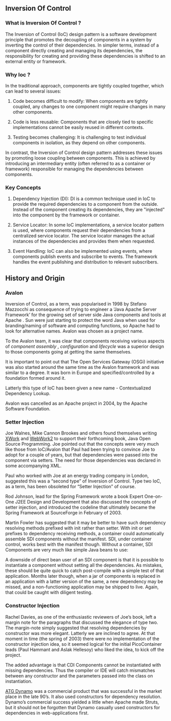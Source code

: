 ## Inversion Of Control

### What is Inversion Of Control ?
  
The Inversion of Control (IoC) design pattern is a software development principle that promotes the decoupling of components in a system by inverting the control of their dependencies. In simpler terms, instead of a component directly creating and managing its dependencies, the responsibility for creating and providing these dependencies is shifted to an external entity or framework.

### Why Ioc ? 
In the traditional approach, components are tightly coupled together, which can lead to several issues:

1.  Code becomes difficult to modify: When components are tightly coupled, any changes to one component might require changes in many other components.
    
2.  Code is less reusable: Components that are closely tied to specific implementations cannot be easily reused in different contexts.
    
3.  Testing becomes challenging: It is challenging to test individual components in isolation, as they depend on other components.
    
In contrast, the Inversion of Control design pattern addresses these issues by promoting loose coupling between components. This is achieved by introducing an intermediary entity (often referred to as a container or framework) responsible for managing the dependencies between components.

### Key Concepts

1.  Dependency Injection (DI): DI is a common technique used in IoC to provide the required dependencies to a component from the outside. Instead of the component creating its dependencies, they are "injected" into the component by the framework or container.
    
2.  Service Locator: In some IoC implementations, a service locator pattern is used, where components request their dependencies from a centralized service locator. The service locator manages the actual instances of the dependencies and provides them when requested.
    
3.  Event Handling: IoC can also be implemented using events, where components publish events and subscribe to events. The framework handles the event publishing and distribution to relevant subscribers.

## History and Origin 

### Avalon

Inversion of Control, as a term, was popularised in 1998 by  Stefano Mazzocchi  as consequence of trying to engineer a ‘Java Apache Server Framework’ for the growing set of server side Java components and tools at  Apache . Sun were just starting to protect the word Java when used for branding/naming of software and computing functions, so Apache had to look for alternative names. Avalon was chosen as a project name.

To the Avalon team, it was clear that components receiving various aspects of  _component assembly_  ,  _configuration_  and  _lifecycle_  was a superior design to those components going at getting the same themselves.

It is important to point out that The Open Services Gateway (OSGi) initiative was also started around the same time as the Avalon framework and was similar to a degree. It was born in Europe and specified/controlled by a foundation formed around it.

Latterly this type of IoC has been given a new name - Contextualized Dependency Lookup.

Avalon was cancelled as an Apache project in 2004, by the Apache Software Foundation.

### Setter Injection

Joe Walnes, Mike Cannon Brookes and others found themselves writing  [XWork](http://www.opensymphony.com/xwork/)  and  [WebWork2](http://www.opensymphony.com/webwork/)  to support their forthcoming book,  Java Open Source Programming. Joe pointed out that the concepts were very much like those from IoC/Avalon that Paul had been trying to convince Joe to adopt for a couple of years, but that dependencies were passed into the component via setters. The need for those dependencies was declared in some accompanying XML.

Paul who worked with Joe at an energy trading company in London, suggested this was a “second type” of Inversion of Control. Type two IoC, as a term, has been obsoleted for “Setter Injection” of course.

Rod Johnson, lead for the  Spring Framework wrote a book  Expert One-on-One J2EE Design and Development that also discussed the concepts of setter injection, and introduced the codeline that ultimately became the  Spring Framework at SourceForge in February of 2003.

Martin Fowler has suggested that it may be better to have such dependency resolving methods prefixed with init rather than setter. With init or set prefixes to dependency receiving methods, a container could automatically assemble SDI components without the manifest. SDI, under container control, works best with the manifest though. Without a container, SDI Components are very much like simple Java beans to use:

A downside of direct bean user of an SDI component is that it is possible to instantiate a component without setting all the dependencies. As mistakes, these should be quite quick to catch post-compile with a simple test of that application. Months later though, when a jar of components is replaced in an application with a latter version of the same, a new dependency may be missed, and a non-functioning application may be shipped to live. Again, that could be caught with diligent testing.

### Constructor Injection

Rachel Davies, as one of the enthusiastic reviewers of Joe’s book, left a margin note for the paragraphs that discussed the elegance of type two. The margin-note simply suggested that resolving dependencies by constructor was more elegant. Latterly we are inclined to agree. At that moment in time (the spring of 2003) there were no implementation of the constructor injection idea, so it seemed logical for the initial PicoContainer leads (Paul Hammant and Aslak Hellesoy) who liked the idea, to kick off the project.

The added advantage is that CDI Components cannot be instantiated with missing dependencies. Thus the compiler or IDE will catch mismatches between any constructor and the parameters passed into the class on instantiation.

[ATG Dynamo](http://www.atg.com/en/company/dynamo.jhtml)  was a commercial product that was successful in the market place in the late 90’s. It also used constructors for dependency resolution. Dynamo’s commercial success yielded a little when Apache made Struts, but it should not be forgotten that Dynamo casually used constructors for dependencies in web-applications first.


